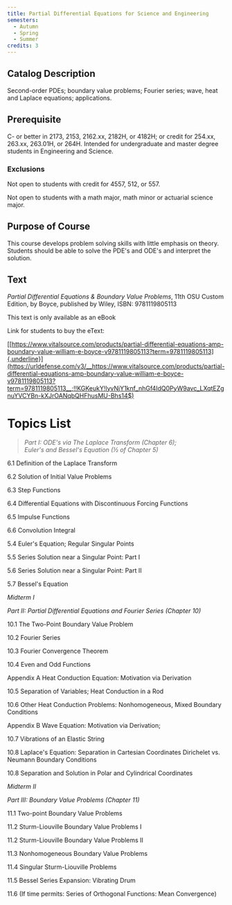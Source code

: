 ```yaml
---
title: Partial Differential Equations for Science and Engineering
semesters:
  - Autumn
  - Spring
  - Summer
credits: 3
---
```


## Catalog Description

Second-order PDEs; boundary value problems; Fourier series; wave, heat
and Laplace equations; applications.

## Prerequisite

C- or better in 2173, 2153, 2162.xx, 2182H, or 4182H; or credit for
254.xx, 263.xx, 263.01H, or 264H. Intended for undergraduate and master
degree students in Engineering and Science.

### Exclusions

Not open to students with credit for 4557, 512, or 557.

Not open to students with a math major, math minor or actuarial science
major.

## Purpose of Course

This course develops problem solving skills with little emphasis on
theory. Students should be able to solve the PDE's and ODE's and
interpret the solution.

## Text

*Partial Differential Equations & Boundary Value
Problems*, 11th OSU Custom Edition, by Boyce, published by
Wiley, ISBN: 9781119805113

This text is only available as an eBook

Link for students to buy the eText:

[[https://www.vitalsource.com/products/partial-differential-equations-amp-boundary-value-william-e-boyce-v9781119805113?term=9781119805113]{.underline}](https://urldefense.com/v3/__https://www.vitalsource.com/products/partial-differential-equations-amp-boundary-value-william-e-boyce-v9781119805113?term=9781119805113__;!!KGKeukY!lyvNjY1knf_nhGf4IdQ0PyW9avc_LXqtEZgnuYVCYBn-kXJrOANqbQHFhusMU-Bhs14$)

# Topics List

> *Part I: ODE\'s via The Laplace Transform (Chapter 6);\
> Euler\'s and Bessel\'s Equation (½ of Chapter 5)*

6.1 Definition of the Laplace Transform

6.2 Solution of Initial Value Problems

6.3 Step Functions

6.4 Differential Equations with Discontinuous Forcing Functions

6.5 Impulse Functions

6.6 Convolution Integral

5.4 Euler\'s Equation; Regular Singular Points

5.5 Series Solution near a Singular Point: Part I

5.6 Series Solution near a Singular Point: Part II

5.7 Bessel\'s Equation

*Midterm I*

*Part II: Partial Differential Equations and Fourier Series (Chapter
10)*

10.1 The Two-Point Boundary Value Problem

10.2 Fourier Series

10.3 Fourier Convergence Theorem

10.4 Even and Odd Functions

Appendix A Heat Conduction Equation: Motivation via Derivation

10.5 Separation of Variables; Heat Conduction in a Rod

10.6 Other Heat Conduction Problems: Nonhomogeneous, Mixed Boundary
Conditions

Appendix B Wave Equation: Motivation via Derivation;

10.7 Vibrations of an Elastic String

10.8 Laplace\'s Equation: Separation in Cartesian Coordinates Dirichelet
vs. Neumann Boundary Conditions

10.8 Separation and Solution in Polar and Cylindrical Coordinates

*Midterm II*

*Part III: Boundary Value Problems (Chapter 11)*

11.1 Two-point Boundary Value Problems

11.2 Sturm-Liouville Boundary Value Problems I

11.2 Sturm-Liouville Boundary Value Problems II

11.3 Nonhomogeneous Boundary Value Problems

11.4 Singular Sturm-Liouville Problems

11.5 Bessel Series Expansion: Vibrating Drum

11.6 (If time permits: Series of Orthogonal Functions: Mean Convergence)
